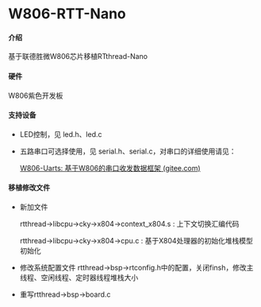 # W806-RTT-Nano

#### 介绍
基于联德胜微W806芯片移植RTthread-Nano

#### 硬件

W806紫色开发板

#### 支持设备

- LED控制，见 led.h、led.c

- 五路串口可选择使用，见 serial.h、serial.c，对串口的详细使用请见：

  [W806-Uarts: 基于W806的串口收发数据框架 (gitee.com)](https://gitee.com/awesomeoy/w806-uarts)

#### 移植修改文件

- 新加文件

  rtthread->libcpu->cky->x804->context_x804.s : 上下文切换汇编代码

  rtthread->libcpu->cky->x804->cpu.c : 基于X804处理器的初始化堆栈模型初始化

- 修改系统配置文件 rtthread->bsp->rtconfig.h中的配置，关闭finsh，修改主线程、空闲线程、定时器线程堆栈大小

- 重写rtthread->bsp->board.c
